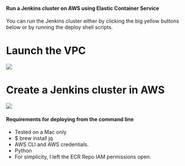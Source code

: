 #### Run a Jenkins cluster on AWS using Elastic Container Service
You can run the Jenkins cluster either by clicking the big yellow buttons below or by running the deploy shell scripts.

<h1>Launch the VPC</h1>

</a>
<a href="https://console.aws.amazon.com/cloudformation/home?region=us-east-1#/stacks/new?templateURL=https://s3.amazonaws.com/jasondebolt-public/template-vpc.json">
<img src="https://s3.amazonaws.com/cloudformation-examples/cloudformation-launch-stack.png">
</a>

<h1>Create a Jenkins cluster in AWS</h1>
</a>
<a href="https://console.aws.amazon.com/cloudformation/home?region=us-east-1#/stacks/new?templateURL=https://s3.amazonaws.com/jasondebolt-public/template-jenkins-cluster.json">
<img src="https://s3.amazonaws.com/cloudformation-examples/cloudformation-launch-stack.png">
</a>

#### Requirements for deploying from the command line
* Tested on a Mac only
* $ brew install jq
* AWS CLI and AWS credentials.
* Python
* For simplicity, I left the ECR Repo IAM permissions open.
